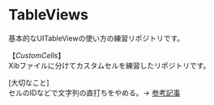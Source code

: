 # TableViews
基本的なUITableViewの使い方の練習リポジトリです。

【*CustomCells*】   
Xibファイルに分けてカスタムセルを練習したリポジトリです。  

[大切なこと]  
セルのIDなどで文字列の直打ちをやめる。-> [参考記事](https://qiita.com/REON/items/6388b6a522b9d7fc949c)


